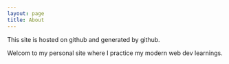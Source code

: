 ```yaml
---
layout: page
title: About
---
```


<p class="message">
  This site is hosted on github and generated by github.
</p>

Welcom to my personal site where I practice my modern web dev learnings.

